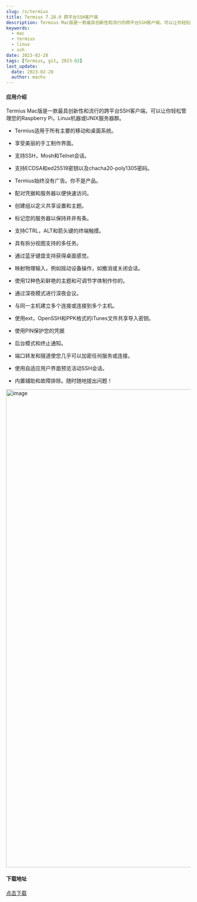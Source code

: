 ```yaml
---
slug: /s/termius
title: Termius 7.28.0 跨平台SSH客户端
description: Termius Mac版是一款最具创新性和流行的跨平台SSH客户端，可以让你轻松管理您的Raspberry Pi，Linux机器或UNIX服务器群。
keywords: 
  - mac
  - termius
  - linux
  - ssh
date: 2023-02-28
tags: [Termius, git, 2023-02]
last_update:
  date: 2023-02-28
  author: machu
---
```


#### 应用介绍

Termius Mac版是一款最具创新性和流行的跨平台SSH客户端，可以让你轻松管理您的Raspberry Pi，Linux机器或UNIX服务器群。

- Termius适用于所有主要的移动和桌面系统。

- 享受美丽的手工制作界面。

- 支持SSH，Mosh和Telnet会话。

- 支持ECDSA和ed25519密钥以及chacha20-poly1305密码。

- Termius始终没有广告。你不是产品。

- 配对凭据和服务器以便快速访问。

- 创建组以定义共享设置和主题。

- 标记您的服务器以保持井井有条。

- 支持CTRL，ALT和箭头键的终端触摸。

- 具有拆分视图支持的多任务。

- 通过蓝牙键盘支持获得桌面感觉。

- 映射物理输入，例如摇动设备操作，如撤消或关闭会话。

- 使用12种色彩鲜艳的主题和可调节字体制作你的。

- 通过深夜模式进行深夜会议。

- 与同一主机建立多个连接或连接到多个主机。

- 使用ext，OpenSSH和PPK格式的iTunes文件共享导入密钥。

- 使用PIN保护您的凭据

- 后台模式和终止通知。

- 端口转发和隧道使您几乎可以加密任何服务或连接。

- 使用自适应用户界面预览活动SSH会话。

- 内置辅助和故障排除。随时随地提出问题！

<img width="1300" alt="image" src="https://user-images.githubusercontent.com/49633468/221781970-0b5cb62c-3fa2-4d0a-bb42-580d4462afe5.png"></img>


#### 下载地址
[点击下载](https://xclient.info/s/termius.html)
